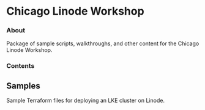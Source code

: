 Chicago Linode Workshop
======================

### About

Package of sample scripts, walkthroughs, and other content for the Chicago Linode Workshop.

### Contents

## Samples
Sample Terraform files for deploying an LKE cluster on Linode.



